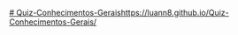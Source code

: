 [# Quiz-Conhecimentos-Gerais](https://luann8.github.io/Quiz-Conhecimentos-Gerais/)https://luann8.github.io/Quiz-Conhecimentos-Gerais/
